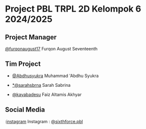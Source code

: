 # Project PBL TRPL 2D Kelompok 6 2024/2025

## Project Manager

[@furqonaugust17](https://github.com/furqonaugust17) Furqon August Seventeenth

## Tim Project

- [@Abdhusyukra](https://github.com/Abdhusyukra) Muhammad 'Abdhu Syukra

- [\*@sarahsbrna](https://github.com/sarahsbrna) Sarah Sabrina

- [@kayabadesu](https://github.com/kayabadesu) Faiz Altamis Akhyar

## Social Media

:[instagram](https://github.com/CLorant/readme-social-icons/blob/main/medium/filled/instagram.svg) Instagram : [@sixthforce.pbl](https://www.instagram.com/sixthforce.pbl/)
